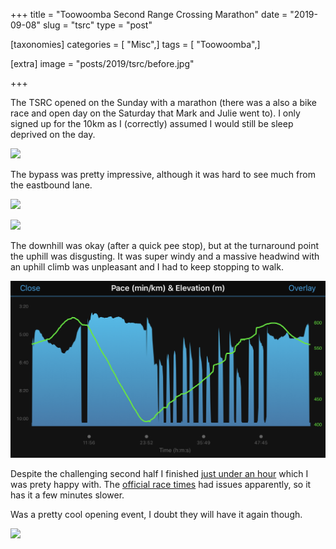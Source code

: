 +++
title = "Toowoomba Second Range Crossing Marathon"
date = "2019-09-08"
slug = "tsrc"
type = "post"

[taxonomies]
categories = [ "Misc",]
tags = [ "Toowoomba",]

[extra]
image = "posts/2019/tsrc/before.jpg"

+++

The TSRC opened on the Sunday with a marathon (there was a also a bike race and open day on the Saturday that Mark and Julie went to). I only signed up for the 10km as I (correctly) assumed I would still be sleep deprived on the day.

![](before.jpg)

The bypass was pretty impressive, although it was hard to see much from the eastbound lane.

![](bridge.jpg)

![](viaduct.jpg)

The downhill was okay (after a quick pee stop), but at the turnaround point the uphill was disgusting. It was super windy and a massive headwind with an uphill climb was unpleasant and I had to keep stopping to walk.

![](pace.png)

Despite the challenging second half I finished [just under an hour](https://www.strava.com/activities/2688817635) which I was prety happy with. The [official race times](http://www.racetecresults.com/myresults.aspx?uid=16228-100-3-11559) had issues apparently, so it has it a few minutes slower.

Was a pretty cool opening event, I doubt they will have it again though.

![](finish.jpg)